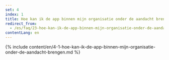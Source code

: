 ```yaml
---
set: 4
index: 1
title: Hoe kan ik de app binnen mijn organisatie onder de aandacht brengen?
redirect_from: 
  - /es/faq/23-hoe-kan-ik-de-app-binnen-mijn-organisatie-onder-de-aandacht-brengen
contentLang: en
---
```

{% include content/en/4-1-hoe-kan-ik-de-app-binnen-mijn-organisatie-onder-de-aandacht-brengen.md %}

